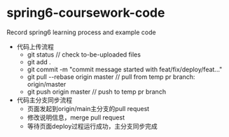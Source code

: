 # spring6-coursework-code
Record spring6 learning process and example code

- 代码上传流程
  - git status // check to-be-uploaded files
  - git add .
  - git commit -m "commit message started with feat/fix/deploy/feat..."
  - git pull --rebase origin master // pull from temp pr branch: origin/master
  - git push origin master // push to temp pr branch
- 代码主分支同步流程
  - 页面发起到origin/main主分支的pull request
  - 修改说明信息，merge pull request
  - 等待页面deploy过程运行成功，主分支同步完成
